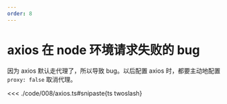```yaml
---
order: 8
---
```


# axios 在 node 环境请求失败的 bug

因为 axios 默认走代理了，所以导致 bug。以后配置 axios 时，都要主动地配置 `proxy: false` 取消代理。

<<< ./code/008/axios.ts#snipaste{ts twoslash}
